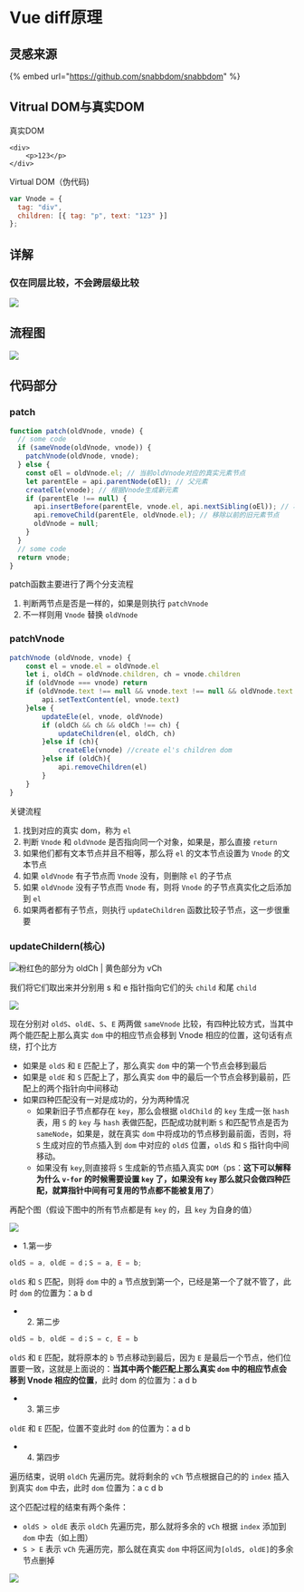 # Vue diff原理

## 灵感来源

{% embed url="https://github.com/snabbdom/snabbdom" %}

## Vitrual DOM与真实DOM

真实DOM

```markup
<div>
    <p>123</p>
</div>
```

Virtual DOM（伪代码\)

```javascript
var Vnode = {
  tag: "div",
  children: [{ tag: "p", text: "123" }]
};
```

## 详解

### 仅在同层比较，不会跨层级比较

![](../.gitbook/assets/image%20%28126%29.png)

## 流程图

![](../.gitbook/assets/image%20%28139%29.png)

## 代码部分

### patch 

```javascript
function patch(oldVnode, vnode) {
  // some code
  if (sameVnode(oldVnode, vnode)) {
    patchVnode(oldVnode, vnode);
  } else {
    const oEl = oldVnode.el; // 当前oldVnode对应的真实元素节点
    let parentEle = api.parentNode(oEl); // 父元素
    createEle(vnode); // 根据Vnode生成新元素
    if (parentEle !== null) {
      api.insertBefore(parentEle, vnode.el, api.nextSibling(oEl)); // 将新元素添加进父元素
      api.removeChild(parentEle, oldVnode.el); // 移除以前的旧元素节点
      oldVnode = null;
    }
  }
  // some code
  return vnode;
}
```

patch函数主要进行了两个分支流程

1. 判断两节点是否是一样的，如果是则执行 `patchVnode`
2. 不一样则用 `Vnode` 替换 `oldVnode`

### patchVnode

```javascript
patchVnode (oldVnode, vnode) {
    const el = vnode.el = oldVnode.el
    let i, oldCh = oldVnode.children, ch = vnode.children
    if (oldVnode === vnode) return
    if (oldVnode.text !== null && vnode.text !== null && oldVnode.text !== vnode.text) {
        api.setTextContent(el, vnode.text)
    }else {
        updateEle(el, vnode, oldVnode)
    	if (oldCh && ch && oldCh !== ch) {
            updateChildren(el, oldCh, ch)
    	}else if (ch){
            createEle(vnode) //create el's children dom
    	}else if (oldCh){
            api.removeChildren(el)
    	}
    }
}
```

关键流程

1. 找到对应的真实 dom，称为 `el`
2. 判断 `Vnode` 和 `oldVnode` 是否指向同一个对象，如果是，那么直接 `return`
3. 如果他们都有文本节点并且不相等，那么将 `el` 的文本节点设置为 `Vnode` 的文本节点
4. 如果 `oldVnode` 有子节点而 `Vnode` 没有，则删除 `el` 的子节点
5. 如果 `oldVnode` 没有子节点而 `Vnode` 有，则将 `Vnode` 的子节点真实化之后添加到 `el`
6. 如果两者都有子节点，则执行 `updateChildren` 函数比较子节点，这一步很重要

### updateChildern\(核心\)

![&#x7C89;&#x7EA2;&#x8272;&#x7684;&#x90E8;&#x5206;&#x4E3A; oldCh \| &#x9EC4;&#x8272;&#x90E8;&#x5206;&#x4E3A; vCh](../.gitbook/assets/image%20%28106%29.png)

我们将它们取出来并分别用 s 和 e 指针指向它们的头 `child` 和尾 `child`

![](../.gitbook/assets/image%20%2855%29.png)



现在分别对 `oldS`、`oldE`、`S`、`E` 两两做 `sameVnode` 比较，有四种比较方式，当其中两个能匹配上那么真实 `dom` 中的相应节点会移到 Vnode 相应的位置，这句话有点绕，打个比方

* 如果是 `oldS` 和 `E` 匹配上了，那么真实 `dom` 中的第一个节点会移到最后
* 如果是 `oldE` 和 `S` 匹配上了，那么真实 `dom` 中的最后一个节点会移到最前，匹配上的两个指针向中间移动
* 如果四种匹配没有一对是成功的，分为两种情况
  * 如果新旧子节点都存在 `key`，那么会根据 `oldChild` 的 `key` 生成一张 `hash` 表，用 `S` 的 `key` 与 `hash` 表做匹配，匹配成功就判断 `S` 和匹配节点是否为 `sameNode`，如果是，就在真实 `dom` 中将成功的节点移到最前面，否则，将 `S` 生成对应的节点插入到 `dom` 中对应的 `oldS` 位置，`oldS` 和 `S` 指针向中间移动。
  * 如果没有 `key`,则直接将 `S` 生成新的节点插入真实 `DOM`（ps：**这下可以解释为什么 `v-for` 的时候需要设置 `key` 了，如果没有 `key` 那么就只会做四种匹配，就算指针中间有可复用的节点都不能被复用了**）

再配个图（假设下图中的所有节点都是有 `key` 的，且 `key` 为自身的值）  


![](../.gitbook/assets/image%20%28104%29.png)

* 1.第一步

```javascript
oldS = a, oldE = d；S = a, E = b;
```

`oldS` 和 `S` 匹配，则将 `dom` 中的 `a` 节点放到第一个，已经是第一个了就不管了，此时 `dom` 的位置为：a b d

* 2. 第二步

```javascript
oldS = b, oldE = d；S = c, E = b
```

`oldS` 和 `E` 匹配，就将原本的 `b` 节点移动到最后，因为 `E` 是最后一个节点，他们位置要一致，这就是上面说的：**当其中两个能匹配上那么真实 `dom` 中的相应节点会移到 Vnode 相应的位置**，此时 dom 的位置为：a d b

* 3. 第三步

`oldE` 和 `E` 匹配，位置不变此时 `dom` 的位置为：a d b

* 4. 第四步

遍历结束，说明 `oldCh` 先遍历完。就将剩余的 `vCh` 节点根据自己的的 `index` 插入到真实 `dom` 中去，此时 `dom` 位置为：a c d b  
  
这个匹配过程的结束有两个条件：

* `oldS > oldE` 表示 `oldCh` 先遍历完，那么就将多余的 `vCh` 根据 `index` 添加到 `dom` 中去（如上图）
* `S > E` 表示 `vCh` 先遍历完，那么就在真实 `dom` 中将区间为`[oldS, oldE]`的多余节点删掉

![](../.gitbook/assets/image%20%28152%29.png)


